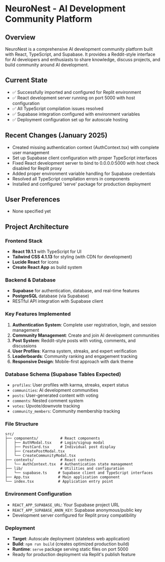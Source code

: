 # NeuroNest - AI Development Community Platform

## Overview
NeuroNest is a comprehensive AI development community platform built with React, TypeScript, and Supabase. It provides a Reddit-style interface for AI developers and enthusiasts to share knowledge, discuss projects, and build community around AI development.

## Current State
- ✅ Successfully imported and configured for Replit environment
- ✅ React development server running on port 5000 with host configuration
- ✅ All TypeScript compilation issues resolved
- ✅ Supabase integration configured with environment variables
- ✅ Deployment configuration set up for autoscale hosting

## Recent Changes (January 2025)
- Created missing authentication context (AuthContext.tsx) with complete user management
- Set up Supabase client configuration with proper TypeScript interfaces
- Fixed React development server to bind to 0.0.0.0:5000 with host check disabled for Replit proxy
- Added proper environment variable handling for Supabase credentials
- Resolved all TypeScript compilation errors in components
- Installed and configured 'serve' package for production deployment

## User Preferences
- None specified yet

## Project Architecture

### Frontend Stack
- **React 19.1.1** with TypeScript for UI
- **Tailwind CSS 4.1.13** for styling (with CDN for development)
- **Lucide React** for icons
- **Create React App** as build system

### Backend & Database
- **Supabase** for authentication, database, and real-time features
- **PostgreSQL** database (via Supabase)
- RESTful API integration with Supabase client

### Key Features Implemented
1. **Authentication System**: Complete user registration, login, and session management
2. **Community Management**: Create and join AI development communities  
3. **Post System**: Reddit-style posts with voting, comments, and discussions
4. **User Profiles**: Karma system, streaks, and expert verification
5. **Leaderboards**: Community ranking and engagement tracking
6. **Responsive Design**: Mobile-first approach with dark theme

### Database Schema (Supabase Tables Expected)
- `profiles`: User profiles with karma, streaks, expert status
- `communities`: AI development communities 
- `posts`: User-generated content with voting
- `comments`: Nested comment system
- `votes`: Upvote/downvote tracking
- `community_members`: Community membership tracking

### File Structure
```
src/
├── components/          # React components
│   ├── AuthModal.tsx    # Login/signup modal
│   ├── PostCard.tsx     # Individual post display
│   ├── CreatePostModal.tsx
│   └── CreateCommunityModal.tsx
├── contexts/            # React contexts
│   └── AuthContext.tsx  # Authentication state management
├── lib/                 # Utilities and configuration
│   └── supabase.ts     # Supabase client and TypeScript interfaces
├── App.tsx             # Main application component
└── index.tsx           # Application entry point
```

### Environment Configuration
- `REACT_APP_SUPABASE_URL`: Your Supabase project URL
- `REACT_APP_SUPABASE_ANON_KEY`: Supabase anonymous/public key
- Development server configured for Replit proxy compatibility

### Deployment
- **Target**: Autoscale deployment (stateless web application)
- **Build**: `npm run build` (creates optimized production build)
- **Runtime**: `serve` package serving static files on port 5000
- Ready for production deployment via Replit's publish feature